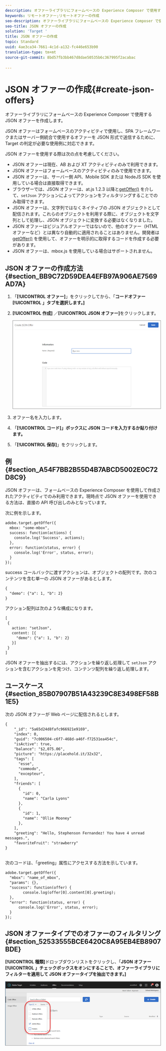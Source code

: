 ```yaml
---
description: オファーライブラリにフォームベースの Experience Composer で使用する JSON オファーを作成します。
keywords: リモートオファー;リモートオファーの作成
seo-description: オファーライブラリにフォームベースの Experience Composer で使用する JSON オファーを作成します。
seo-title: JSON オファーの作成
solution: 'Target '
title: JSON オファーの作成
topic: Standard
uuid: 4ae3ca34-7661-4c1d-a132-fc446e653b90
translation-type: tm+mt
source-git-commit: 8bd57fb3bb467d8dae50535b6c367995f2acabac

---
```



# JSON オファーの作成{#create-json-offers}

オファーライブラリにフォームベースの Experience Composer で使用する JSON オファーを作成します。

JSON オファーはフォームベースのアクティビティで使用し、SPA フレームワークまたはサーバー側統合で使用するオファーを JSON 形式で送信するために、Target の判定が必要な使用例に対応できます。

JSON オファーを使用する際は次の点を考慮してください。

* JSON オファーは現在、AB および XT アクティビティのみで利用できます。
* JSON オファーはフォームベースのアクティビティのみで使用できます。
* JSON オファーは、サーバー側 API、Mobile SDK または NodeJS SDK を使用している場合は直接取得できます。
* ブラウザーでは、JSON オファーは、at.js 1.2.3 以降と[getOffer()](/help/c-implementing-target/c-implementing-target-for-client-side-web/adobe-target-getoffer.md) を介して、`setJson` アクションによってアクションをフィルタリングすることでのみ取得できます。
* JSON オファーは、文字列ではなくネイティブの JSON オブジェクトとして配信されます。これらのオブジェクトを利用する際に、オブジェクトを文字列として処理し、JSON オブジェクトに変換する必要はなくなりました。
* JSON オファーはビジュアルオファーではないので、他のオファー（HTML オファーなど）とは異なり自動的に適用されることはありません。開発者は[getOffer()](/help/c-implementing-target/c-implementing-target-for-client-side-web/adobe-target-getoffer.md) を使用して、オファーを明示的に取得するコードを作成する必要があります。
* JSON オファーは、mbox.js を使用している場合はサポートされません。

## JSON オファーの作成方法 {#section_BB9C72D59DEA4EFB97A906AE7569AD7A}

1. 「**[!UICONTROL オファー]**」をクリックしてから、「**コードオファー[!UICONTROL 」タブを選択します。]**
1. **[!UICONTROL 作成]** ／**[!UICONTROL JSON オファー]**&#x200B;をクリックします。

   ![](assets/offer-json.png)

1. オファー名を入力します。
1. 「**[!UICONTROL コード]」ボックスに JSON コードを入力するか貼り付けます。**
1. 「**[!UICONTROL 保存]**」をクリックします。

## 例 {#section_A54F7BB2B55D4B7ABCD5002E0C72D8C9}

JSON オファーは、フォームベースの Experience Composer を使用して作成されたアクティビティでのみ利用できます。現時点で JSON オファーを使用できる方法は、直接の API 呼び出しのみとなっています。

次に例を示します。

```
adobe.target.getOffer({ 
  mbox: "some-mbox", 
  success: function(actions) { 
    console.log('Success', actions); 
  }, 
  error: function(status, error) { 
    console.log('Error', status, error); 
  } 
});
```

success コールバックに渡すアクションは、オブジェクトの配列です。次のコンテンツを含む単一の JSON オファーがあるとします。

```
{ 
  "demo": {"a": 1, "b": 2} 
}
```

アクション配列は次のような構成になります。

```
[ 
 { 
   action: "setJson", 
   content: [{ 
     "demo": {"a": 1, "b": 2} 
   }] 
 }  
]
```

JSON オファーを抽出するには、アクションを繰り返し処理して `setJson` アクションを含むアクションを見つけ、コンテンツ配列を繰り返し処理します。

## ユースケース {#section_85B07907B51A43239C8E3498EF58B1E5}

次の JSON オファーが Web ページに配信されるとします。

```
{ 
    "_id": "5a65d24d8fafc966921e9169", 
    "index": 0, 
    "guid": "7c006504-c6f7-468d-a46f-f72531ea454c", 
    "isActive": true, 
    "balance": "$2,075.06", 
    "picture": "https://placehold.it/32x32", 
    "tags": [ 
      "esse", 
      "commodo", 
      "excepteur", 
    ], 
    "friends": [ 
      { 
        "id": 0, 
        "name": "Carla Lyons" 
      }, 
      { 
        "id": 1, 
        "name": "Ollie Mooney" 
      }, 
    ], 
    "greeting": "Hello, Stephenson Fernandez! You have 4 unread messages.", 
    "favoriteFruit": "strawberry" 
} 
  
```

次のコードは、「greeting」属性にアクセスする方法を示しています。

```
adobe.target.getOffer({   
  "mbox": "name_of_mbox", 
  "params": {}, 
  "success": function(offer) {           
        console.log(offer[0].content[0].greeting); 
  },   
  "error": function(status, error) {           
      console.log('Error', status, error); 
  } 
});
```

## JSON オファータイプでのオファーのフィルタリング {#section_52533555BCE6420C8A95EB4EB8907BDE}

**[!UICONTROL 種類]**&#x200B;ドロップダウンリストをクリックし、「**JSON オファー[!UICONTROL 」チェックボックスをオンにすることで、オファーライブラリにフィルターを適用して JSON オファータイプを抽出できます。]**

![](assets/offer-json-filter.png)

